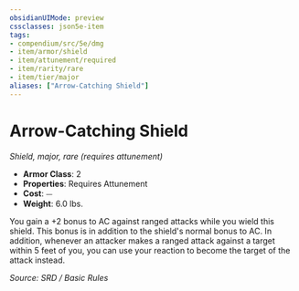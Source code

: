 ```yaml
---
obsidianUIMode: preview
cssclasses: json5e-item
tags:
- compendium/src/5e/dmg
- item/armor/shield
- item/attunement/required
- item/rarity/rare
- item/tier/major
aliases: ["Arrow-Catching Shield"]
---
```

# Arrow-Catching Shield
*Shield, major, rare (requires attunement)*  

- **Armor Class**: 2
- **Properties**: Requires Attunement
- **Cost**: ⏤
- **Weight**: 6.0 lbs.

You gain a +2 bonus to AC against ranged attacks while you wield this shield. This bonus is in addition to the shield's normal bonus to AC. In addition, whenever an attacker makes a ranged attack against a target within 5 feet of you, you can use your reaction to become the target of the attack instead.

*Source: SRD / Basic Rules*